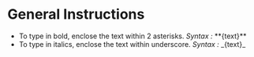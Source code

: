 # General Instructions <br />
- To type in bold, enclose the text within 2 asterisks. _Syntax :_ \*\*{text}\*\*
- To type in italics, enclose the text within underscore. _Syntax :_ \_{text}\_

